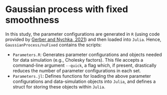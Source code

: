 # Gaussian process with fixed smoothness

In this study, the parameter configurations are generated in `R` (using code provided by [Gerber and Nychka, 2021](https://onlinelibrary.wiley.com/doi/abs/10.1002/sta4.382)) and then loaded into `Julia`. Hence, `GaussianProcess/nuFixed` contains the scripts:

- `Parameters.R`: Generates parameter configurations and objects needed for data simulation (e.g., Cholesky factors). This file accepts a command-line argument `--quick`, a flag which, if present, drastically reduces the number of parameter configurations in each set.
- `Parameters.jl`: Defines functions for loading the above parameter configurations and data-simulation objects into `Julia`, and defines a struct for storing these objects within `Julia`.

